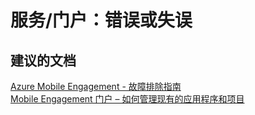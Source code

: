 <properties
    pageTitle="服务/门户：错误或失误"
    description="服务/门户：错误或失误"
    service="microsoft.mobileengagement"
    resource="appcollections"
    authors="aashu"
    displayOrder=""
    selfHelpType="generic"
    supportTopicIds="32378703"
    resourceTags=""
    productPesIds="15658"
    cloudEnvironments="public"
/>


# 服务/门户：错误或失误


## **建议的文档**
[Azure Mobile Engagement - 故障排除指南](https://azure.microsoft.com/documentation/articles/mobile-engagement-troubleshooting-guide/)<br>
[Mobile Engagement 门户 – 如何管理现有的应用程序和项目](https://azure.microsoft.com/documentation/articles/mobile-engagement-user-interface-home/)



<!--HONumber=Jul16_HO4-->



